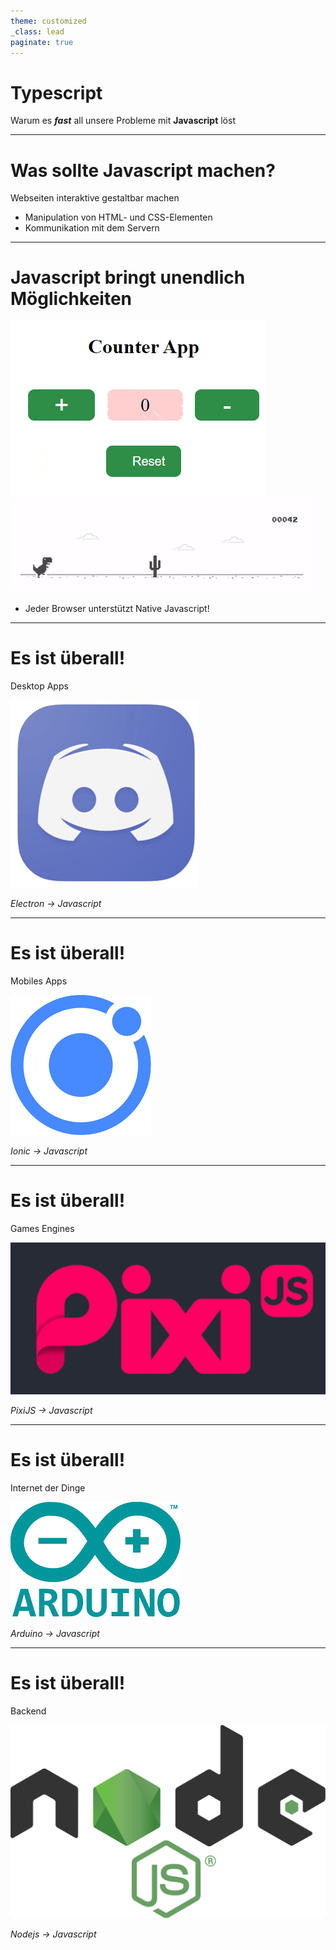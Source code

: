 ```yaml
---
theme: customized
_class: lead
paginate: true
---
```

# Typescript
Warum es ***fast*** all unsere Probleme mit **Javascript** löst

--- 

# Was sollte Javascript machen?

Webseiten interaktive gestaltbar machen

* Manipulation von HTML- und CSS-Elementen
* Kommunikation mit dem Servern

---

# Javascript bringt unendlich Möglichkeiten

![counter](./assets/counter.gif)
![dino-game](./assets/dino-game.gif)
* Jeder Browser unterstützt Native Javascript!
--- 

# Es ist überall!

Desktop Apps

![sample](./assets/discord.jpg)

*Electron -> Javascript*

---
# Es ist überall!

Mobiles Apps

![ionic](./assets/ionic.png)

*Ionic -> Javascript*

---
# Es ist überall!

Games Engines

![pixijs](./assets/pixijs.png)

*PixiJS -> Javascript*

---
# Es ist überall!

Internet der Dinge

![arduino](./assets/arduino.png)

*Arduino -> Javascript*

---
# Es ist überall!

Backend

![nodejs](./assets/nodejs.svg)

*Nodejs -> Javascript*


